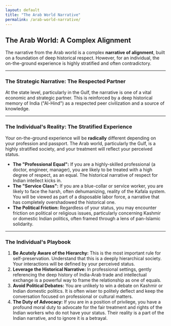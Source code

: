 ```yaml
---
layout: default
title: "The Arab World Narrative"
permalink: /arab-world-narrative/
---
```


## The Arab World: A Complex Alignment

The narrative from the Arab world is a complex **narrative of alignment**, built on a foundation of deep historical respect. However, for an individual, the on-the-ground experience is highly stratified and often contradictory.

---

### The Strategic Narrative: The Respected Partner

At the state level, particularly in the Gulf, the narrative is one of a vital economic and strategic partner. This is reinforced by a deep historical memory of India ("Al-Hind") as a respected peer civilization and a source of knowledge.

---

### The Individual's Reality: The Stratified Experience

Your on-the-ground experience will be **radically** different depending on your profession and passport. The Arab world, particularly the Gulf, is a highly stratified society, and your treatment will reflect your perceived status.

*   **The "Professional Equal":** If you are a highly-skilled professional (a doctor, engineer, manager), you are likely to be treated with a high degree of respect, as an equal. The historical narrative of respect for Indian intellect kicks in.
*   **The "Service Class":** If you are a blue-collar or service worker, you are likely to face the harsh, often dehumanizing, reality of the Kafala system. You will be viewed as part of a disposable labor force, a narrative that has completely overshadowed the historical one.
*   **The Political Friction:** Regardless of your status, you may encounter friction on political or religious issues, particularly concerning Kashmir or domestic Indian politics, often framed through a lens of pan-Islamic solidarity.

---

### The Individual's Playbook

1.  **Be Acutely Aware of the Hierarchy:** This is the most important rule for self-preservation. Understand that this is a deeply hierarchical society. Your interactions will be defined by your perceived status.
2.  **Leverage the Historical Narrative:** In professional settings, gently referencing the deep history of India-Arab trade and intellectual exchange is a powerful way to frame the relationship as one of equals.
3.  **Avoid Political Debates:** You are unlikely to win a debate on Kashmir or Indian domestic politics. It is often wiser to politely deflect and keep the conversation focused on professional or cultural matters.
4.  **The Duty of Advocacy:** If you are in a position of privilege, you have a profound moral duty to advocate for the fair treatment and rights of the Indian workers who do not have your status. Their reality is a part of the Indian narrative, and to ignore it is a betrayal.